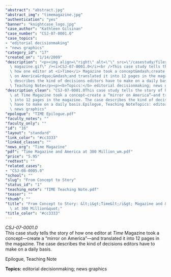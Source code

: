 ```yaml
---
"abstract": "abstract.jpg"
"abstract_img": "timemagazine.jpg"
"authentication": "yes"
"banner": "knightcase_logo.jpg"
"case_author": "Kathleen Gilsinan"
"case_number": "CSJ-07-0001.0"
"case_topics":
- "editorial decisionmaking"
- "news graphics"
"category_id": "17"
"created_on": "1/14/2009"
"description": "<p><img align=\"right\" alt=\"\" src=\"/casestudy/files/photos/243/time\
  \ magazine.gif\" /><i>CSJ-07-0001.0</i><br />This case study tells the story of\
  \ how one editor at <i>Time</i> Magazine took a concept&mdash;create a &ldquo;mirror\
  \ on America&rdquo;&mdash;and translated it into 12 pages in the magazine. The case\
  \ describes the kind of decisions editors have to make on a daily basis.</p><p>Epilogue,\
  \ Teaching Note</p><p><b>Topics:</b> editorial decisionmaking; news graphics</p>"
"description_clean": "CSJ-07-0001.0This case study tells the story of how one editor\
  \ at Time Magazine took a concept—create a “mirror on America”—and translated it\
  \ into 12 pages in the magazine. The case describes the kind of decisions editors\
  \ have to make on a daily basis.Epilogue, Teaching NoteTopics: editorial decisionmaking;\
  \ news graphics"
"epologue": "TIME Epilogue.pdf"
"faculty_notes": ""
"faculty_only": ""
"id": "16"
"layout": "standard"
"link_color": "#cc3333"
"linked_classes": ""
"news_org": "Time Magazine"
"pdf": "Time Magazine and America at 300 Million_wm.pdf"
"price": "5.95"
"redtext": ""
"related_cases":
- "CSJ-08-0005.0"
"school": ""
"slug": "From Concept to Story"
"status_id": "1"
"teaching_note": "TIME Teaching Note.pdf"
"teaser": ""
"thumb": ""
"title": "From Concept to Story: &lt;i&gt;Time&lt;/i&gt; Magazine and &quot;America\
  \ at 300 Million&quot;"
"title_color": "#cc3333"
---
```

<p><img align="right" alt="" src="/casestudy/files/photos/243/time magazine.gif" /><i>CSJ-07-0001.0</i><br />This case study tells the story of how one editor at <i>Time</i> Magazine took a concept&mdash;create a &ldquo;mirror on America&rdquo;&mdash;and translated it into 12 pages in the magazine. The case describes the kind of decisions editors have to make on a daily basis.</p><p>Epilogue, Teaching Note</p><p><b>Topics:</b> editorial decisionmaking; news graphics</p>
